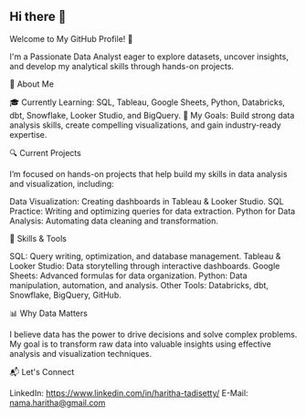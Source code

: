 ## Hi there 👋

Welcome to My GitHub Profile! 👋

I'm a Passionate Data Analyst eager to explore datasets, uncover insights, and develop my analytical skills through hands-on projects.

📌 About Me

🎓 Currently Learning: SQL, Tableau, Google Sheets, Python, Databricks, dbt, Snowflake, Looker Studio, and BigQuery.
🎯 My Goals: Build strong data analysis skills, create compelling visualizations, and gain industry-ready expertise.

🔍 Current Projects

I’m focused on hands-on projects that help build my skills in data analysis and visualization, including:

Data Visualization: Creating dashboards in Tableau & Looker Studio.
SQL Practice: Writing and optimizing queries for data extraction.
Python for Data Analysis: Automating data cleaning and transformation.

🔧 Skills & Tools

SQL: Query writing, optimization, and database management.
Tableau & Looker Studio: Data storytelling through interactive dashboards.
Google Sheets: Advanced formulas for data organization.
Python: Data manipulation, automation, and analysis.
Other Tools: Databricks, dbt, Snowflake, BigQuery, GitHub.

📊 Why Data Matters

I believe data has the power to drive decisions and solve complex problems. My goal is to transform raw data into valuable insights using effective analysis and visualization techniques.


📬 Let's Connect

LinkedIn: https://www.linkedin.com/in/haritha-tadisetty/
E-Mail: nama.haritha@gmail.com
